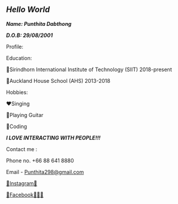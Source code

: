 ## ***Hello World***

***Name: Punthita Dabthong***

***D.O.B: 29/08/2001***

Profile:

Education: 

💜Sirindhorn International Institute of Technology (SIIT) 2018-present

💛Auckland House School (AHS) 2013-2018


Hobbies:

❤️Singing

🧡Playing Guitar

💙Coding


***I LOVE INTERACTING WITH PEOPLE!!!***

Contact me :

Phone no. +66 88 641 8880

Email - Punthita298@gmail.com

<a href="https://www.instagram.com/tk_ccb/">🌈Instagram🌟</a>

<a href="https://www.facebook.com/profile.php?id=100014594763804">🤖Facebook👩🏻‍💻</a>
